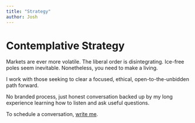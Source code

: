 ```yaml
---
title: "Strategy"
author: Josh
---
```


# Contemplative Strategy

Markets are ever more volatile. The liberal order is disintegrating. Ice-free poles seem inevitable. Nonetheless, you need to make a living.

I work with those seeking to clear a focused, ethical, open-to-the-unbidden path forward.

No branded process, just honest conversation backed up by my long experience learning how to listen and ask useful questions.

To schedule a conversation, [write me](mailto:josh@joshberson.net).
